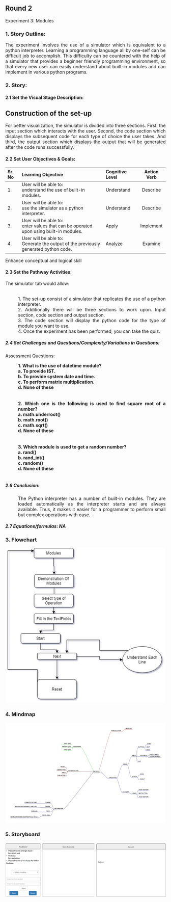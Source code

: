 ## Round 2

Experiment 3: Modules

### 1. Story Outline:

<div align="justify"> The experiment involves the use of a simulator which is equivalent to a python interpreter. Learning a programming language all by one-self can be difficult job to accomplish. This difficulty can be countered with the help of a simulator that provides a beginner friendly programming environment, so that every new user can easily understand about built-in modules and can implement in various python programs.

### 2. Story:

#### 2.1 Set the Visual Stage Description:
<h2>Construction of the set-up</h2>

For better visualization, the simulator is divided into three sections. First, the input section which interacts with the user. Second, the code section which displays the subsequent code for each type of choice the user takes. And third, the output section which displays the output that will be generated after the code runs successfully.<br>


#### 2.2 Set User Objectives & Goals:

Sr. No |	Learning Objective	| Cognitive Level | Action Verb
:--|:--|:--|:-:
1.| User will be able to: <br>understand the use of built-in modules. | Understand | Describe
2.| User will be able to: <br>use the simulator as a python interpreter. | Understand| Describe
3.| User will be able to: <br>enter values that can be operated upon using built-in modules. | Apply | Implement
4.| User will be able to: <br>Generate the output of the previously generated python code. | Analyze| Examine

Enhance conceptual and logical skill
</b>

#### 2.3 Set the Pathway Activities:

The simulator tab would allow:<br> <br>
<dd>1.	The set-up consist of a simulator that replicates the use of a python interpreter. <br>
2.	Additionally there will be three sections to work upon. Input section, code section and output section.<br>
3.	The code section will display the python code for the type of module you want to use.<br>
4.	Once the experiment has been performed, you can take the quiz. <br>

</dd>


##### 2.4 Set Challenges and Questions/Complexity/Variations in Questions:

Assessment Questions:<br>

<dd><b> 1.	What is the use of datetime module?<br>
a.	To provide IST.<br>
b.	To provide system date and time.<br>
c.	To perform matrix multiplication.<br>
d.	None of these<br></dd><br></b><br>
<dd><b>2.	Which one is the following is used to find square root of a number?<br>
a.	math.underroot()<br>
b.	math.root()<br>
c.	math.sqrt()<br>
d.	None of these<br>
<br><br></b>
<dd>
<b> 3.	Which module is used to get a random number?<br>
a.  rand()<br>
b.	rand_int()<br>
c.	random()<br>
d.  None of these<br>
<br></b>
</dd>


##### 2.6 Conclusion:
<dd>The Python interpreter has a number of built-in modules. They are loaded automatically as the interpreter starts and are always available. Thus, it makes it easier for a programmer to perform small but complex operations with ease.
</dd>

##### 2.7 Equations/formulas: NA


### 3. Flowchart
<img src="Flowchart/flowchart.jpg" alt="Flow Chart Image here"/>

### 4. Mindmap
<img src="Mindmap/mindmap.jpg" alt="mindmap Image here"/>
  
### 5. Storyboard 
<img src="Storyboard/Modules.gif" alt="Gif here">
